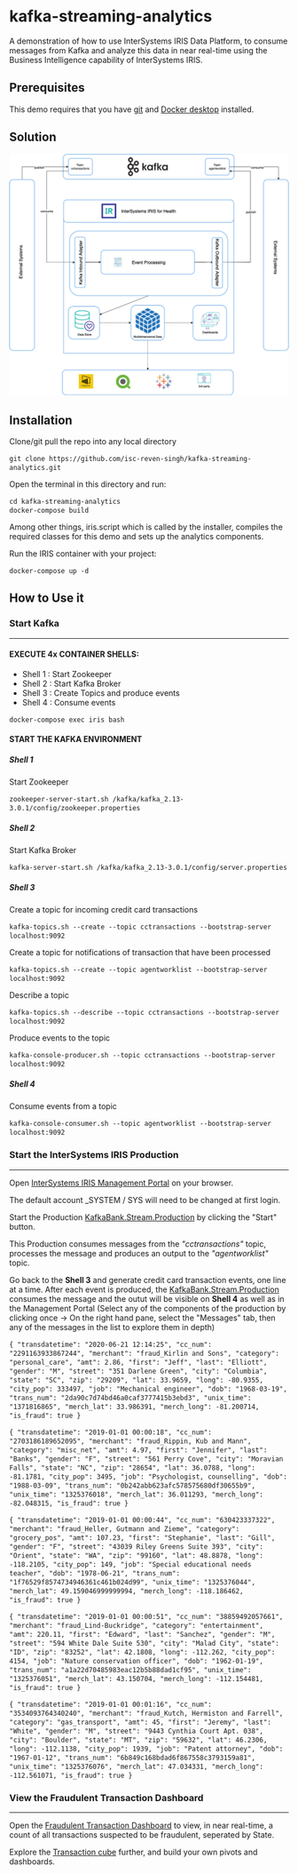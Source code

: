 # kafka-streaming-analytics
A demonstration of how to use InterSystems IRIS Data Platform, to consume messages from Kafka and analyze this data in near real-time using the Business Intelligence capability of InterSystems IRIS.
 
 ## Prerequisites
 This demo requires that you have [git](https://git-scm.com/book/en/v2/Getting-Started-Installing-Git) and [Docker desktop](https://www.docker.com/products/docker-desktop) installed.
 
 ## Solution
 
 ![/images/architecture.png](https://github.com/isc-reven-singh/kafka-streaming-analytics/blob/main/images/kafka.png)
 
 ## Installation 

Clone/git pull the repo into any local directory

```
git clone https://github.com/isc-reven-singh/kafka-streaming-analytics.git
```

Open the terminal in this directory and run:

```
cd kafka-streaming-analytics
docker-compose build
```
Among other things, iris.script which is called by the installer, compiles the required classes for this demo and sets up the analytics components.

Run the IRIS container with your project:

```
docker-compose up -d
```

## How to Use it

### Start Kafka
----------------------
#### EXECUTE 4x CONTAINER SHELLS:

- Shell 1 : Start Zookeeper
- Shell 2 : Start Kafka Broker
- Shell 3 : Create Topics and produce events
- Shell 4 : Consume events


```
docker-compose exec iris bash
```

#### START THE KAFKA ENVIRONMENT
##### Shell 1 
Start Zookeeper
```
zookeeper-server-start.sh /kafka/kafka_2.13-3.0.1/config/zookeeper.properties
```
##### Shell 2 
Start Kafka Broker
```
kafka-server-start.sh /kafka/kafka_2.13-3.0.1/config/server.properties
```
##### Shell 3 
Create a topic for incoming credit card transactions
```
kafka-topics.sh --create --topic cctransactions --bootstrap-server localhost:9092
```
Create a topic for notifications of transaction that have been processed
```
kafka-topics.sh --create --topic agentworklist --bootstrap-server localhost:9092
```
Describe a topic
```
kafka-topics.sh --describe --topic cctransactions --bootstrap-server localhost:9092
```
Produce events to the topic
```
kafka-console-producer.sh --topic cctransactions --bootstrap-server localhost:9092
```
##### Shell 4 
Consume events from a topic
```
kafka-console-consumer.sh --topic agentworklist --bootstrap-server localhost:9092
```

### Start the InterSystems IRIS Production
------------------------------------------
Open [InterSystems IRIS Management Portal](http://localhost:52773/csp/sys/UtilHome.csp) on your browser.

The default account _SYSTEM / SYS will need to be changed at first login.

Start the Production [KafkaBank.Stream.Production](http://localhost:52773/csp/kafkabank/EnsPortal.ProductionConfig.zen?PRODUCTION=KafkaBank.Stream.Production) by clicking the "Start" button.

This Production consumes messages from the _"cctransactions"_ topic, processes the message and produces an output to the _"agentworklist"_ topic.


Go back to the **Shell 3**
and generate credit card transaction events, one line at a time. After each event is produced, the [KafkaBank.Stream.Production](http://localhost:52773/csp/kafkabank/EnsPortal.ProductionConfig.zen?PRODUCTION=KafkaBank.Stream.Production) consumes the message and the outut will be visible on **Shell 4** as well as in the Management Portal (Select any of the components of the production by clicking once -> On the right hand pane, select the "Messages" tab, then any of the messages in the list to explore them in depth)

```
{ "transdatetime": "2020-06-21 12:14:25", "cc_num": "2291163933867244", "merchant": "fraud_Kirlin and Sons", "category": "personal_care", "amt": 2.86, "first": "Jeff", "last": "Elliott", "gender": "M", "street": "351 Darlene Green", "city": "Columbia", "state": "SC", "zip": "29209", "lat": 33.9659, "long": -80.9355, "city_pop": 333497, "job": "Mechanical engineer", "dob": "1968-03-19", "trans_num": "2da90c7d74bd46a0caf3777415b3ebd3", "unix_time": "1371816865", "merch_lat": 33.986391, "merch_long": -81.200714, "is_fraud": true }
```
```  
{ "transdatetime": "2019-01-01 00:00:18", "cc_num": "2703186189652095", "merchant": "fraud_Rippin, Kub and Mann", "category": "misc_net", "amt": 4.97, "first": "Jennifer", "last": "Banks", "gender": "F", "street": "561 Perry Cove", "city": "Moravian Falls", "state": "NC", "zip": "28654", "lat": 36.0788, "long": -81.1781, "city_pop": 3495, "job": "Psychologist, counselling", "dob": "1988-03-09", "trans_num": "0b242abb623afc578575680df30655b9", "unix_time": "1325376018", "merch_lat": 36.011293, "merch_long": -82.048315, "is_fraud": true }
```
```
{ "transdatetime": "2019-01-01 00:00:44", "cc_num": "630423337322", "merchant": "fraud_Heller, Gutmann and Zieme", "category": "grocery_pos", "amt": 107.23, "first": "Stephanie", "last": "Gill", "gender": "F", "street": "43039 Riley Greens Suite 393", "city": "Orient", "state": "WA", "zip": "99160", "lat": 48.8878, "long": -118.2105, "city_pop": 149, "job": "Special educational needs teacher", "dob": "1978-06-21", "trans_num": "1f76529f8574734946361c461b024d99", "unix_time": "1325376044", "merch_lat": 49.159046999999994, "merch_long": -118.186462, "is_fraud": true }
```
```
{ "transdatetime": "2019-01-01 00:00:51", "cc_num": "38859492057661", "merchant": "fraud_Lind-Buckridge", "category": "entertainment", "amt": 220.11, "first": "Edward", "last": "Sanchez", "gender": "M", "street": "594 White Dale Suite 530", "city": "Malad City", "state": "ID", "zip": "83252", "lat": 42.1808, "long": -112.262, "city_pop": 4154, "job": "Nature conservation officer", "dob": "1962-01-19", "trans_num": "a1a22d70485983eac12b5b88dad1cf95", "unix_time": "1325376051", "merch_lat": 43.150704, "merch_long": -112.154481, "is_fraud": true }
```
```
{ "transdatetime": "2019-01-01 00:01:16", "cc_num": "3534093764340240", "merchant": "fraud_Kutch, Hermiston and Farrell", "category": "gas_transport", "amt": 45, "first": "Jeremy", "last": "White", "gender": "M", "street": "9443 Cynthia Court Apt. 038", "city": "Boulder", "state": "MT", "zip": "59632", "lat": 46.2306, "long": -112.1138, "city_pop": 1939, "job": "Patent attorney", "dob": "1967-01-12", "trans_num": "6b849c168bdad6f867558c3793159a81", "unix_time": "1325376076", "merch_lat": 47.034331, "merch_long": -112.561071, "is_fraud": true }
```
### View the Fraudulent Transaction Dashboard
----------------------------------------------
Open the [Fraudulent Transaction Dashboard](http://localhost:52773/csp/kafkabank/_DeepSee.UserPortal.DashboardViewer.zen?DASHBOARD=KafkaBank/TransactionsDashboard.dashboard) to view, in near real-time, a count of all transactions suspected to be fraudulent, seperated by State.

Explore the [Transaction cube](http://localhost:52773/csp/kafkabank/_DeepSee.UI.Analyzer.zen?$NAMESPACE=KAFKABANK&PIVOT=KafkaBank%2FFraudFilter.pivot) further, and build your own pivots and dashboards.


